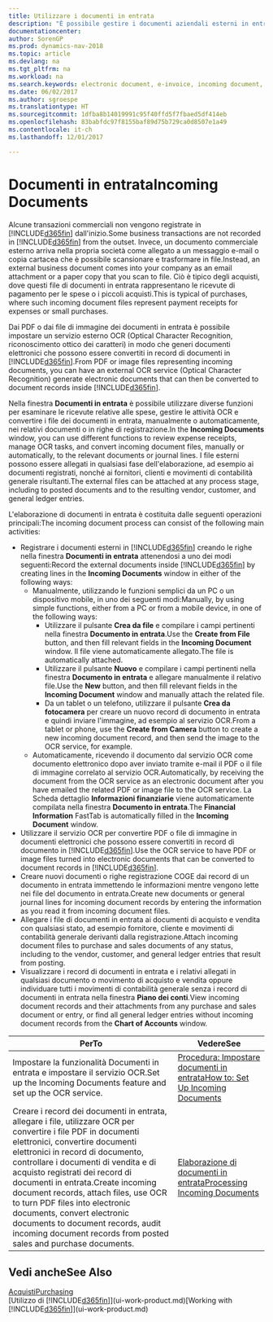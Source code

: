 ```yaml
---
title: Utilizzare i documenti in entrata
description: "È possibile gestire i documenti aziendali esterni in entrata, ad esempio le ricevute di pagamento o i PDF, gestire attività OCR e convertire i file in record e documenti in formato elettronico in Dynamics NAV."
documentationcenter: 
author: SorenGP
ms.prod: dynamics-nav-2018
ms.topic: article
ms.devlang: na
ms.tgt_pltfrm: na
ms.workload: na
ms.search.keywords: electronic document, e-invoice, incoming document, OCR, ecommerce, document exchange, import invoice
ms.date: 06/02/2017
ms.author: sgroespe
ms.translationtype: HT
ms.sourcegitcommit: 1dfba8b14019991c95f40ffd5f7fbaed5df414eb
ms.openlocfilehash: 83babfdc97f8155baf89d75b729ca0d8507e1a49
ms.contentlocale: it-ch
ms.lasthandoff: 12/01/2017

---
```

# <a name="incoming-documents"></a><span data-ttu-id="a90f0-103">Documenti in entrata</span><span class="sxs-lookup"><span data-stu-id="a90f0-103">Incoming Documents</span></span>
<span data-ttu-id="a90f0-104">Alcune transazioni commerciali non vengono registrate in [!INCLUDE[d365fin](includes/d365fin_md.md)] dall'inizio.</span><span class="sxs-lookup"><span data-stu-id="a90f0-104">Some business transactions are not recorded in [!INCLUDE[d365fin](includes/d365fin_md.md)] from the outset.</span></span> <span data-ttu-id="a90f0-105">Invece, un documento commerciale esterno arriva nella propria società come allegato a un messaggio e-mail o copia cartacea che è possibile scansionare e trasformare in file.</span><span class="sxs-lookup"><span data-stu-id="a90f0-105">Instead, an external business document comes into your company as an email attachment or a paper copy that you scan to file.</span></span> <span data-ttu-id="a90f0-106">Ciò è tipico degli acquisti, dove questi file di documenti in entrata rappresentano le ricevute di pagamento per le spese o i piccoli acquisti.</span><span class="sxs-lookup"><span data-stu-id="a90f0-106">This is typical of purchases, where such incoming document files represent payment receipts for expenses or small purchases.</span></span>

<span data-ttu-id="a90f0-107">Dai PDF o dai file di immagine dei documenti in entrata è possibile impostare un servizio esterno OCR (Optical Character Recognition, riconoscimento ottico dei caratteri) in modo che generi documenti elettronici che possono essere convertiti in record di documenti in [!INCLUDE[d365fin](includes/d365fin_md.md)].</span><span class="sxs-lookup"><span data-stu-id="a90f0-107">From PDF or image files representing incoming documents, you can have an external OCR service (Optical Character Recognition) generate electronic documents that can then be converted to document records inside [!INCLUDE[d365fin](includes/d365fin_md.md)].</span></span>

<span data-ttu-id="a90f0-108">Nella finestra **Documenti in entrata** è possibile utilizzare diverse funzioni per esaminare le ricevute relative alle spese, gestire le attività OCR e convertire i file dei documenti in entrata, manualmente o automaticamente, nei relativi documenti o in righe di registrazione.</span><span class="sxs-lookup"><span data-stu-id="a90f0-108">In the **Incoming Documents** window, you can use different functions to review expense receipts, manage OCR tasks, and convert incoming document files, manually or automatically, to the relevant documents or journal lines.</span></span> <span data-ttu-id="a90f0-109">I file esterni possono essere allegati in qualsiasi fase dell'elaborazione, ad esempio ai documenti registrati, nonché ai fornitori, clienti e movimenti di contabilità generale risultanti.</span><span class="sxs-lookup"><span data-stu-id="a90f0-109">The external files can be attached at any process stage, including to posted documents and to the resulting vendor, customer, and general ledger entries.</span></span>

<span data-ttu-id="a90f0-110">L'elaborazione di documenti in entrata è costituita dalle seguenti operazioni principali:</span><span class="sxs-lookup"><span data-stu-id="a90f0-110">The incoming document process can consist of the following main activities:</span></span>

* <span data-ttu-id="a90f0-111">Registrare i documenti esterni in [!INCLUDE[d365fin](includes/d365fin_md.md)] creando le righe nella finestra **Documenti in entrata** attenendosi a uno dei modi seguenti:</span><span class="sxs-lookup"><span data-stu-id="a90f0-111">Record the external documents inside [!INCLUDE[d365fin](includes/d365fin_md.md)] by creating lines in the **Incoming Documents** window in either of the following ways:</span></span>
  * <span data-ttu-id="a90f0-112">Manualmente, utilizzando le funzioni semplici da un PC o un dispositivo mobile, in uno dei seguenti modi:</span><span class="sxs-lookup"><span data-stu-id="a90f0-112">Manually, by using simple functions, either from a PC or from a mobile device, in one of the following ways:</span></span>
    * <span data-ttu-id="a90f0-113">Utilizzare il pulsante **Crea da file** e compilare i campi pertinenti nella finestra **Documento in entrata**.</span><span class="sxs-lookup"><span data-stu-id="a90f0-113">Use the **Create from File** button, and then fill relevant fields in the **Incoming Document** window.</span></span> <span data-ttu-id="a90f0-114">Il file viene automaticamente allegato.</span><span class="sxs-lookup"><span data-stu-id="a90f0-114">The file is automatically attached.</span></span>  
    * <span data-ttu-id="a90f0-115">Utilizzare il pulsante **Nuovo** e compilare i campi pertinenti nella finestra **Documento in entrata** e allegare manualmente il relativo file.</span><span class="sxs-lookup"><span data-stu-id="a90f0-115">Use the **New** button, and then fill relevant fields in the **Incoming Document** window and manually attach the related file.</span></span>
    * <span data-ttu-id="a90f0-116">Da un tablet o un telefono, utilizzare il pulsante **Crea da fotocamera** per creare un nuovo record di documento in entrata e quindi inviare l'immagine, ad esempio al servizio OCR.</span><span class="sxs-lookup"><span data-stu-id="a90f0-116">From a tablet or phone, use the **Create from Camera** button to create a new incoming document record, and then send the image to the OCR service, for example.</span></span>
  * <span data-ttu-id="a90f0-117">Automaticamente, ricevendo il documento dal servizio OCR come documento elettronico dopo aver inviato tramite e-mail il PDF o il file di immagine correlato al servizio OCR.</span><span class="sxs-lookup"><span data-stu-id="a90f0-117">Automatically, by receiving the document from the OCR service as an electronic document after you have emailed the related PDF or image file to the OCR service.</span></span> <span data-ttu-id="a90f0-118">La Scheda dettaglio **Informazioni finanziarie** viene automaticamente compilata nella finestra **Documento in entrata**.</span><span class="sxs-lookup"><span data-stu-id="a90f0-118">The **Financial Information** FastTab is automatically filled in the **Incoming Document** window.</span></span>
* <span data-ttu-id="a90f0-119">Utilizzare il servizio OCR per convertire PDF o file di immagine in documenti elettronici che possono essere convertiti in record di documento in [!INCLUDE[d365fin](includes/d365fin_md.md)].</span><span class="sxs-lookup"><span data-stu-id="a90f0-119">Use the OCR service to have PDF or image files turned into electronic documents that can be converted to document records in [!INCLUDE[d365fin](includes/d365fin_md.md)].</span></span>
* <span data-ttu-id="a90f0-120">Creare nuovi documenti o righe registrazione COGE dai record di un documento in entrata immettendo le informazioni mentre vengono lette nei file del documento in entrata.</span><span class="sxs-lookup"><span data-stu-id="a90f0-120">Create new documents or general journal lines for incoming document records by entering the information as you read it from incoming document files.</span></span>
* <span data-ttu-id="a90f0-121">Allegare i file di documenti in entrata ai documenti di acquisto e vendita con qualsiasi stato, ad esempio fornitore, cliente e movimenti di contabilità generale derivanti dalla registrazione.</span><span class="sxs-lookup"><span data-stu-id="a90f0-121">Attach incoming document files to purchase and sales documents of any status, including to the vendor, customer, and general ledger entries that result from posting.</span></span>
* <span data-ttu-id="a90f0-122">Visualizzare i record di documenti in entrata e i relativi allegati in qualsiasi documento o movimento di acquisto e vendita oppure individuare tutti i movimenti di contabilità generale senza i record di documenti in entrata nella finestra **Piano dei conti**.</span><span class="sxs-lookup"><span data-stu-id="a90f0-122">View incoming document records and their attachments from any purchase and sales document or entry, or find all general ledger entries without incoming document records from the **Chart of Accounts** window.</span></span>

| <span data-ttu-id="a90f0-123">Per</span><span class="sxs-lookup"><span data-stu-id="a90f0-123">To</span></span> | <span data-ttu-id="a90f0-124">Vedere</span><span class="sxs-lookup"><span data-stu-id="a90f0-124">See</span></span> |
| --- | --- |
| <span data-ttu-id="a90f0-125">Impostare la funzionalità Documenti in entrata e impostare il servizio OCR.</span><span class="sxs-lookup"><span data-stu-id="a90f0-125">Set up the Incoming Documents feature and set up the OCR service.</span></span> |[<span data-ttu-id="a90f0-126">Procedura: Impostare documenti in entrata</span><span class="sxs-lookup"><span data-stu-id="a90f0-126">How to: Set Up Incoming Documents</span></span>](across-how-setup-income-documents.md) |
| <span data-ttu-id="a90f0-127">Creare i record dei documenti in entrata, allegare i file, utilizzare OCR per convertire i file PDF in documenti elettronici, convertire documenti elettronici in record di documento, controllare i documenti di vendita e di acquisto registrati dei record di documenti in entrata.</span><span class="sxs-lookup"><span data-stu-id="a90f0-127">Create incoming document records, attach files, use OCR to turn PDF files into electronic documents, convert electronic documents to document records, audit incoming document records from posted sales and purchase documents.</span></span> |[<span data-ttu-id="a90f0-128">Elaborazione di documenti in entrata</span><span class="sxs-lookup"><span data-stu-id="a90f0-128">Processing Incoming Documents</span></span>](across-process-income-documents.md) |

## <a name="see-also"></a><span data-ttu-id="a90f0-129">Vedi anche</span><span class="sxs-lookup"><span data-stu-id="a90f0-129">See Also</span></span>
[<span data-ttu-id="a90f0-130">Acquisti</span><span class="sxs-lookup"><span data-stu-id="a90f0-130">Purchasing</span></span>](purchasing-manage-purchasing.md)  
<span data-ttu-id="a90f0-131">[Utilizzo di [!INCLUDE[d365fin](includes/d365fin_md.md)]](ui-work-product.md)</span><span class="sxs-lookup"><span data-stu-id="a90f0-131">[Working with [!INCLUDE[d365fin](includes/d365fin_md.md)]](ui-work-product.md)</span></span>

